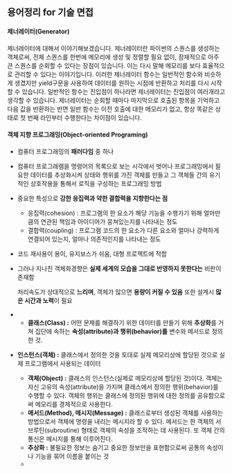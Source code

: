 ## 용어정리 for 기술 면접

#### 제너레이터(Generator)

제너레이터에 대해서 이야기해보겠습니다. 제너레이터란 파이썬의 스퀀스를 생성하는 객체로써, 전체 스퀀스를 한번에 메모리에 생성 및 정렬할 필요 없이, 잠재적으로 아주 큰 스퀀스를 순회할 수 있다는 장점이 있습니다. 이는 다시 말해 메모리를 보다 효율적으로 관리할 수 있다는 이야기입니다. 이러한 제너레이터 함수는 일반적인 함수와 비슷하게 생겼지만 yield구문을 사용하여 데이터를 원하는 시점에 반환하고 처리를 다시 시작할 수 있습니다. 일반적인 함수는 진입점이 하나라면 제너레이터는 진입점이 여러개라고 생각할 수 있습니다. 제너레이터는 순회할 때마다 마지막으로 호출된 항목을 기억하고 다음 값을 반환하는 반면 일반 함수는 이전 호출에 대한 메모리가 없고, 항상 똑같은 상태로 첫 번째 라인부터 수행한다는 차이점이 있습니다.



#### 객체 지향 프로그래밍(Object-oriented Programing)

- 컴퓨터 프로그래밍의 **패러다임** 중 하나

- 컴퓨터 프로그래램을 명령어의 목록으로 보는 시각에서 벗어나 프로그래밍에서 필요한 데이터를 추상화시켜 상태와 행위를 가진 객체를 만들고 그 객체들 간의 유기적인 상호작용을 통해서 로직을 구성하는 프로그래밍 방법

- 중요한 특성으로 **강한 응집력과 약한 결합력을 지향한다는 점**

  - 응집력(cohesion) : 프로그램의 한 요소가 해당 기능을 수행가기 위해 얼마만큼의 연관된 책임과 아이디어가 뭉쳐있는지를 나타내는 정도
  - 결합력(coupling) : 프로그램 코드의 한 요소가 다른 요소와 얼마나 강력하게 연결되어 있는지, 얼마나 의존적인지를 나타내는 정도

- 코드 재사용이 용이, 유지보스가 쉬움, 대형 프로젝트에 적합

- 그러나 지나친 객체화경향은 **실제 세계의 모습을 그대로 반영하지 못한다는** 비판이 존재함

  처리속도가 상대적으로 **느리며**, 객체가 많으면 **용량이 커질 수 있음** 또한 설계시 **많은 시간과 노력**이 필요

  

- - **클래스(Class) :** 어떤 문제를 해결하기 위한 데이터를 만들기 위해 **추상화**를 거쳐 집단에 속하는 **속성(attribute)과 행위(behavior)를** 변수와 메서드로 정의한 것.
- **인스턴스(객체) :** 클래스에서 정의한 것을 토대로 실제 메모리상에 할당된 것으로 실제 프로그램에서 사용되는 데이터
  - **객체(Object) :** 클래스의 인스턴스(실제로 메모리상에 할당된 것)이다. 객체는 자신 고유의 속성(attribute)을 가지며 클래스에서 정의한 행위(behavior)를 수행할 수 있다. 객체의 행위는 클래스에 정의된 행위에 대한 정의를 공유함으로써 메모리를 경제적으로 사용한다.
  - **메서드(Method), 메시지(Message) :** 클래스로부터 생성된 객체를 사용하는 방법으로서 객체에 명령을 내리는 메시지라 할 수 있다. 메서드는 한 객체의 서브루틴(subroutine) 형태로 객체의 속성을 조작하는 데 사용된다. 또 객체 간의 통신은 메시지를 통해 이루어진다.
  - **추상화 :** 불필요한 정보는 숨기고 중요한 정보만을 표현함으로써 공통의 속성이나 기능을 묶어 이름을 붙이는 것
  - 
